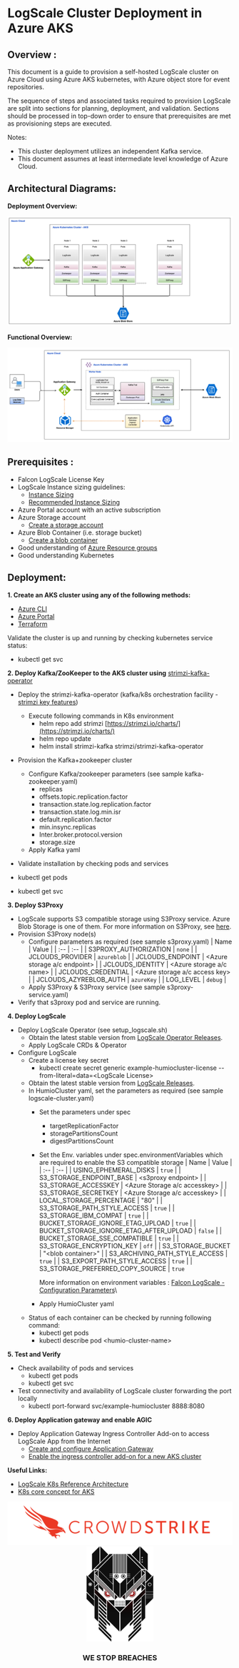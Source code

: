 # LogScale Cluster Deployment in Azure AKS

## Overview :

This document is a guide to provision a self-hosted LogScale cluster on Azure Cloud using Azure AKS kubernetes, with Azure object store for event repositories.

The sequence of steps and associated tasks required to provision LogScale are split into sections for planning, deployment, and validation. Sections should be processed in top-down order to ensure that prerequisites are met as provisioning steps are executed.

Notes:

- This cluster deployment utilizes an independent Kafka service.
- This document assumes at least intermediate level knowledge of Azure Cloud.

## Architectural Diagrams:

**Deployment Overview:**

![dep_overview](/docs/asset/dep-overview.png) 

**Functional Overview:**

![fun-overview](/docs/asset/fun-overview.png) 

## Prerequisites :

- Falcon LogScale License Key
- LogScale Instance sizing guidelines:
  - [Instance Sizing](https://library.humio.com/falcon-logscale-self-hosted/installation-provisioning-sizing.html)
  - [Recommended Instance Sizing](https://library.humio.com/falcon-logscale-self-hosted/installation-prep-rec.html)
- Azure Portal account with an active subscription
- Azure Storage account
  - [Create a storage account](https://learn.microsoft.com/en-us/azure/storage/common/storage-account-create?tabs=azure-portal)
- Azure Blob Container (i.e. storage bucket)
  - [Create a blob container](https://learn.microsoft.com/en-us/azure/storage/blobs/storage-quickstart-blobs-portal#create-a-container)
- Good understanding of [Azure Resource groups](https://learn.microsoft.com/en-us/azure/azure-resource-manager/management/manage-resource-groups-portal)
- Good understanding Kubernetes

## Deployment:

**1. Create an AKS cluster using any of the following methods:**

  - [Azure CLI](https://learn.microsoft.com/en-us/azure/aks/tutorial-kubernetes-deploy-cluster?tabs=azure-cli)
  - [Azure Portal](https://learn.microsoft.com/en-us/azure/aks/learn/quick-kubernetes-deploy-portal?tabs=azure-cli#create-an-aks-cluster)
  - [Terraform](https://learn.microsoft.com/en-us/azure/aks/learn/quick-kubernetes-deploy-terraform?tabs=azure-cli#implement-the-terraform-code)

Validate the cluster is up and running by checking kubernetes service status:

- kubectl get svc

**2. Deploy Kafka/ZooKeeper to the AKS cluster using** [strimzi-kafka-operator](https://github.com/strimzi/strimzi-kafka-operator)

  - Deploy the strimzi-kafka-operator (kafka/k8s orchestration facility - [strimzi key features](https://strimzi.io/docs/operators/latest/overview.html#key-features-product_str))
    - Execute following commands in K8s environment
      - helm repo add strimzi [https://strimzi.io/charts/](https://strimzi.io/charts/)
      - helm repo update
      - helm install strimzi-kafka strimzi/strimzi-kafka-operator

  - Provision the Kafka+zookeeper cluster
    - Configure Kafka/zookeeper parameters (see sample kafka-zookeeper.yaml)
      - replicas
      - offsets.topic.replication.factor
      - transaction.state.log.replication.factor
      - transaction.state.log.min.isr
      - default.replication.factor
      - min.insync.replicas
      - Inter.broker.protocol.version
      - storage.size
    - Apply Kafka yaml
  - Validate installation by checking pods and services

- kubectl get pods
- kubectl get svc

**3. Deploy S3Proxy**

  - LogScale supports S3 compatible storage using S3Proxy service. Azure Blob Storage is one of them. For more information on S3Proxy, see [here](https://github.com/gaul/s3proxy).
  - Provision S3Proxy node(s)
    - Configure parameters as required (see sample s3proxy.yaml)
      | Name | Value |
      | :-- | :-- |
      | S3PROXY\_AUTHORIZATION | `none` |
      | JCLOUDS\_PROVIDER | `azureblob` |
      | JCLOUDS\_ENDPOINT | \<Azure storage a/c endpoint\> |
      | JCLOUDS\_IDENTITY | \<Azure storage a/c name\> |
      | JCLOUDS\_CREDENTIAL | \<Azure storage a/c access key\> |
      | JCLOUDS\_AZYREBLOB\_AUTH | `azureKey` |
      | LOG\_LEVEL | `debug` |
    - Apply S3Proxy & S3Proxy service (see sample s3proxy-service.yaml)
  - Verify that s3proxy pod and service are running.

**4. Deploy LogScale**

  - Deploy LogScale Operator (see setup\_logscale.sh)
    - Obtain the latest stable version from [LogScale Operator Releases](https://github.com/humio/humio-operator/releases).
    - Apply LogScale CRDs & Operator
  - Configure LogScale
    - Create a license key secret
      - kubectl create secret generic example-humiocluster-license --from-literal=data=\<LogScale License\>
    - Obtain the latest stable version from [LogScale Releases](https://library.humio.com/release-notes/release-notes-stable.html).
    - In HumioCluster yaml, set the parameters as required (see sample logscale-cluster.yaml)
      - Set the parameters under spec
        - targetReplicationFactor
        - storagePartitionsCount
        - digestPartitionsCount
      - Set the Env. variables under spec.environmentVariables which are required to enable the S3 compatible storage
        | Name | Value |
        | :-- | :-- |
        | USING\_EPHEMERAL\_DISKS | `true` |
        | S3\_STORAGE\_ENDPOINT\_BASE | \<s3proxy endpoint\> |
        | S3\_STORAGE\_ACCESSKEY | \<Azure Storage a/c accesskey\> |
        | S3\_STORAGE\_SECRETKEY | \<Azure Storage a/c accesskey\> |
        | LOCAL\_STORAGE\_PERCENTAGE | "80" |
        | S3\_STORAGE\_PATH\_STYLE\_ACCESS | `true` |
        | S3\_STORAGE\_IBM\_COMPAT | `true` |
        | BUCKET\_STORAGE\_IGNORE\_ETAG\_UPLOAD | `true` |
        | BUCKET\_STORAGE\_IGNORE\_ETAG\_AFTER\_UPLOAD | `false` |
        | BUCKET\_STORAGE\_SSE\_COMPATIBLE | `true` |
        | S3\_STORAGE\_ENCRYPTION\_KEY | `off` |
        | S3\_STORAGE\_BUCKET | "\<blob container\>" |
        | S3\_ARCHIVING\_PATH\_STYLE\_ACCESS | `true` |
        | S3\_EXPORT\_PATH\_STYLE\_ACCESS | `true` |
        | S3\_STORAGE\_PREFERRED\_COPY\_SOURCE | `true`

        More information on environment variables : [Falcon LogScale - Configuration Parameters](https://library.humio.com/falcon-logscale-self-hosted/envar.html)\
      - Apply HumioCluster yaml
    - Status of each container can be checked by running following command:
      - kubectl get pods
      - kubectl describe pod \<humio-cluster-name\>

**5. Test and Verify**

- Check availability of pods and services
  - kubectl get pods
  - kubectl get svc
- Test connectivity and availability of LogScale cluster forwarding the port locally
  - kubectl port-forward svc/example-humiocluster 8888:8080

**6. Deploy Application gateway and enable AGIC**
- Deploy Application Gateway Ingress Controller Add-on to access LogScale App from the Internet
  - [Create and configure Application Gateway](https://learn.microsoft.com/en-us/azure/application-gateway/quick-create-portal)
  - [Enable the ingress controller add-on for a new AKS cluster](https://learn.microsoft.com/en-us/azure/application-gateway/tutorial-ingress-controller-add-on-new)



**Useful Links:**
  - [LogScale K8s Reference Architecture](https://library.humio.com/falcon-logscale-self-hosted/installation-k8s-ref-arch.html)
  - [K8s core concept for AKS](https://learn.microsoft.com/en-us/azure/aks/concepts-clusters-workloads)

<p align="center"><img src="docs/asset/cs-logo-footer.png"><BR/><img width="150px" src="docs/asset/adversary-red-eyes.png"></P>
<h3><P align="center">WE STOP BREACHES</P></h3>

